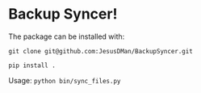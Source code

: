 # Backup Syncer!

The package can be installed with:

`git clone git@github.com:JesusDMan/BackupSyncer.git`

`pip install .`

Usage: `python bin/sync_files.py`